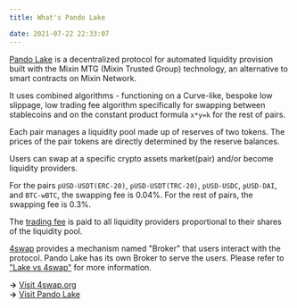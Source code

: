 ```yaml
---
title: What's Pando Lake

date: 2021-07-22 22:33:07
---
```


[Pando Lake](https://lake.pando.im) is a decentralized protocol for automated liquidity provision built with the Mixin MTG (Mixin Trusted Group) technology, an alternative to smart contracts on Mixin Network.

It uses combined algorithms - functioning on a Curve-like, bespoke low slippage, low trading fee algorithm specifically for swapping between stablecoins and on the constant product formula `x*y=k` for the rest of pairs.

Each pair manages a liquidity pool made up of reserves of two tokens. The prices of the pair tokens are directly determined by the reserve balances.

Users can swap at a specific crypto assets market(pair) and/or become liquidity providers.

For the pairs `pUSD-USDT(ERC-20)`, `pUSD-USDT(TRC-20)`, `pUSD-USDC`, `pUSD-DAI`, and `BTC-wBTC`, the swapping fee is 0.04%. For the rest of pairs, the swapping fee is 0.3%.

The [trading fee](./key-concepts/trading-fee) is paid to all liquidity providers proportional to their shares of the liquidity pool.

[4swap](https://4swap.org) provides a mechanism named "Broker" that users interact with the protocol. Pando Lake  has its own Broker to serve the users. Please refer to ["Lake vs 4swap"](https://docs.pando.im/docs/lake/faqs/lake-vs-4swap) for more information.

**→** [Visit 4swap.org](https://4swap.org)  
**→** [Visit Pando Lake](https://lake.pando.im)  



